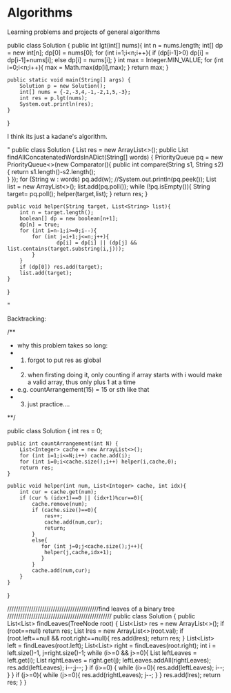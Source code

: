 # Algorithms
Learning problems and projects of general algorithms 


public class Solution {
    public int lgt(int[] nums){
       int n = nums.length;
       int[] dp = new int[n];
       dp[0] = nums[0];
       for (int i=1;i<n;i++){
         if (dp[i-1]>0) dp[i] = dp[i-1]+nums[i];
         else dp[i] = nums[i];
       }
       int max = Integer.MIN_VALUE;
       for (int i=0;i<n;i++){
          max = Math.max(dp[i],max);
       }
       return max;
    }
  
    public static void main(String[] args) {
        Solution p = new Solution();
        int[] nums = {-2,-3,4,-1,-2,1,5,-3};
        int res = p.lgt(nums);
        System.out.println(res);
    }
}

I think its just a kadane's algorithm.


"
public class Solution {
    List<String> res = new ArrayList<>();
    public List<String> findAllConcatenatedWordsInADict(String[] words) {
        PriorityQueue<String> pq = new PriorityQueue<>(new Comparator<String>(){
           public int compare(String s1, String s2){
             return s1.length()-s2.length();  
           } 
        });
        for (String w : words) pq.add(w);
        //System.out.println(pq.peek());
        List<String> list = new ArrayList<>();
        list.add(pq.poll());
        while (!pq.isEmpty()){
            String target= pq.poll();
            helper(target,list);
        }
        return res;
    }
    
    public void helper(String target, List<String> list){
        int n = target.length();
        boolean[] dp = new boolean[n+1];
        dp[n] = true;
        for (int i=n-1;i>=0;i--){
            for (int j=i+1;j<=n;j++){
                    dp[i] = dp[i] || (dp[j] && list.contains(target.substring(i,j)));
            }
        }
        if (dp[0]) res.add(target);
        list.add(target);
    }
}


"


Backtracking:

/**
* why this problem takes so long:
* 1. forgot to put res as global
* 2. when firsting doing it, only counting if array starts with i would make a valid array, thus only plus 1 at a time
*   e.g. countArrangement(15) = 15 or sth like that
* 3. just practice.... 

**/
  
public class Solution {
    int res = 0;
    
    public int countArrangement(int N) {
        List<Integer> cache = new ArrayList<>();
        for (int i=1;i<=N;i++) cache.add(i);
        for (int i=0;i<cache.size();i++) helper(i,cache,0);
        return res;
    }
    
    public void helper(int num, List<Integer> cache, int idx){
        int cur = cache.get(num);
        if (cur % (idx+1)==0 || (idx+1)%cur==0){
            cache.remove(num);
            if (cache.size()==0){
                res++;
                cache.add(num,cur);
                return;
            }
            else{
               for (int j=0;j<cache.size();j++){
                helper(j,cache,idx+1);
               } 
            }
            cache.add(num,cur);
        }
    }
}


//////////////////////////////////////////find leaves of a binary tree ////////////////////////////////////////////////
public class Solution {
    public List<List<Integer>> findLeaves(TreeNode root) {
        List<List<Integer>> res = new ArrayList<>();
        if (root==null) return res;
        List<Integer> lres = new ArrayList<>(root.val);
        if (root.left==null && root.right==null){
            res.add(lres);
            return res;
        }
        List<List<Integer>> left = findLeaves(root.left);
        List<List<Integer>> right = findLeaves(root.right);
        int i = left.size()-1, j=right.size()-1;
        while (i>=0 && j>=0){
            List<Integer> leftLeaves = left.get(i);
            List<Integer> rightLeaves = right.get(j);
            leftLeaves.addAll(rightLeaves);
            res.add(leftLeaves);
            i--;j--;
        }
        if (i>=0) {
            while (i>=0){
                res.add(leftLeaves);
                i--;
            }
        }
        if (j>=0){
            while (j>=0){
                res.add(rightLeaves);
                j--;
            }
        }
        res.add(lres);
        return res;
    }
}
